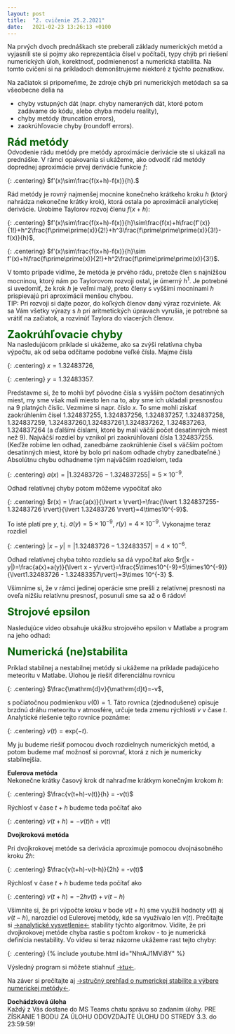 ```yaml
---
layout: post
title:  "2. cvičenie 25.2.2021"
date:   2021-02-23 13:26:13 +0100
---
```


Na prvých dvoch prednáškach ste preberali základy numerických metód a vyjasnili ste si pojmy ako reprezentácia čísel v počítači, typy chýb pri riešení numerických úloh, korektnosť, podmienenosť a numerická stabilita. 
Na tomto cvičení si na príkladoch demonštrujeme niektoré z týchto poznatkov. <br>


Na začiatok si pripomeňme, že zdroje chýb pri numerických metódach sa  sa všeobecne delia na
- chyby vstupných dát (napr. chyby nameraných dát, ktoré potom zadávame do kódu, alebo chyba modelu reality),
- chyby metódy (truncation errors),
- zaokrúhľovacie chyby (roundoff errors).

<span style="color:DarkGreen"> <font size="+2"><b>Rád metódy</b></font></span><br>
Odvodenie rádu metódy pre metódy aproximácie derivácie ste si ukázali na prednáške. V rámci opakovania si ukážeme, ako odvodiť rád metódy doprednej aproximácie prvej derivácie funkcie $f$:

{: .centering}
$f'(x)\sim\frac{f(x+h)-f(x)}{h}.$

Rád metódy je rovný najmenšej mocnine konečneho krátkeho kroku $h$ (ktorý nahrádza nekonečne krátky krok), ktorá ostala po aproximácii analytickej derivácie. 
Urobíme Taylorov rozvoj členu $f(x+h)$: 

{: .centering}
$f'(x)\sim\frac{f(x+h)-f(x)}{h}\sim\frac{f(x)+h\frac{f'(x)}{1!}+h^2\frac{f\prime\prime(x)}{2!}+h^3\frac{f\prime\prime\prime(x)}{3!}-f(x)}{h}$,

{: .centering}
$f'(x)\sim\frac{f(x+h)-f(x)}{h}\sim f'(x)+h\frac{f\prime\prime(x)}{2!}+h^2\frac{f\prime\prime\prime(x)}{3!}$.

V tomto prípade vidíme, že metóda je prvého rádu, pretože člen s najnižšou mocninou, ktorý nám po Taylorovom rozvoji ostal, je úmerný $h^1$. Je potrebné si uvedomiť, že krok $h$ je veľmi malý, preto členy s vyššími mocninami $h$ prispievajú pri aproximácii menšou chybou.<br>
TIP: Pri rozvoji si dajte pozor, do koľkých členov daný výraz rozviniete. Ak sa Vám všetky výrazy s $h$ pri aritmetických úpravach vyrušia, je potrebné sa vrátiť na začiatok, a rozvinúť Taylora do viacerých členov.


<span style="color:DarkGreen"><b><font size="+2">Zaokrúhľovacie chyby</font> </b></span><br>
Na nasledujúcom príklade si ukážeme, ako sa zvýši relatívna chyba výpočtu, ak od seba odčítame podobne veľké čísla. Majme čísla

{: .centering}
$x = 1.32483726$,

{: .centering}
$y = 1.32483357$.

Predstavme si, že to mohli byť pôvodne čísla s vyšším počtom desatinných miest, my sme však mali miesto len na to, aby sme ich ukladali presnosťou na 9 platných číslic. 
Vezmime si napr. číslo $x$. To sme mohli získať zaokrúhlením čísel $1.324837255$, $1.324837256$, $1.324837257$, $1.324837258$, $1.324837259$, $1.324837260$,$1.324837261$,$1.324837262$, $1.324837263$, $1.324837264$ (a ďalšími číslami, ktoré by mali väčší počet desatinných miest než 9). Najvǎčší rozdiel by vznikol pri zaokrúhľovaní čísla $1.324837255$.
 (Keďže robíme len odhad, zanedbáme zaokrúhlenie čísel s väčším počtom desatinných miest, ktoré by bolo pri našom odhade chyby zanedbateľné.)
Absolútnu chybu odhadneme tým najväčśim rozdielom, teda 

{: .centering}
$a(x) = \lvert1.32483726-1.324837255\rvert=5\times10^{-9}$.

Odhad relatívnej chyby potom môžeme vypočítať ako

{: .centering}
$r(x) = \frac{a(x)}{\lvert x \rvert}=\frac{\lvert 1.324837255-1.32483726 \rvert}{\lvert 1.32483726 \rvert}=4\times10^{-9}$.

To isté platí pre $y$, t.j. $a(y) = 5\times10^{-9}$, $r(y) = 4 \times10^{-9}$. Vykonajme teraz rozdiel 

{: .centering}
$\lvert x - y \rvert  = \lvert 1.32483726 - 1.32483357 \rvert = 4 \times 10^{-6}$.

Odhad relatívnej chyba tohto rozdielu sa dá vypočítať ako
$r(|x - y|)=\frac{a(x)+a(y)}{\lvert x - y\rvert}=\frac{5\times10^{-9}+5\times10^{-9}}{\lvert1.32483726 - 1.32483357\rvert}=3\times 10^{-3} $.


Všimnime si, že v rámci jedinej operácie sme prešli z relatívnej presnosti na oveľa nižšiu relatívnu presnosť, posunuli sme sa až o 6 rádov!


<span style="color:DarkGreen"><font size="+2"><b>Strojové epsilon</b></font></span><br>

Nasledujúce video obsahuje ukážku strojového epsilon v Matlabe a program na jeho odhad:<br>



<span style="color:DarkGreen"><b><font size="+2">Numerická (ne)stabilita</font></b></span><br>

Príklad stabilnej a nestabilnej metódy si ukážeme na príklade padajúceho meteoritu v Matlabe. Úlohou je riešiť diferenciálnu rovnicu

{: .centering}
$\frac{\mathrm{d}v}{\mathrm{d}t}=-v$, 

s počiatočnou podmienkou $v(0)=1$. Táto rovnica (zjednodušene) opisuje brzdnú dráhu meteoritu v atmosfére, určuje teda zmenu rýchlosti $v$ v čase $t$.
Analytické riešenie tejto rovnice poznáme:

{: .centering}
$v(t) =\mathrm{exp}(-t)$.

My ju budeme riešiť pomocou dvoch rozdielnych numerických metód, a potom budeme mať možnosť si porovnať, ktorá z nich je numericky stabilnejšia.<br>


<b>Eulerova metóda</b> <br>
Nekonečne krátky časový krok $\mathrm{d}t$ nahraďme krátkym konečným krokom $h$:<br>

{: .centering}
$\frac{v(t+h)-v(t)}{h} = -v(t)$

Rýchlosť v čase $t+h$ budeme teda počítať ako

{: .centering}
$v(t+h) = -v(t)h+v(t)$

<b>Dvojkroková metóda</b> <br>

Pri dvojkrokovej metóde sa derivácia aproximuje pomocou dvojnásobného kroku $2h$:<br>

{: .centering}
$\frac{v(t+h)-v(t-h)}{2h} = -v(t)$

Rýchlosť v čase $t+h$ budeme teda počítať ako

{: .centering}
$v(t+h)= -2h v(t)+v(t-h)$
 
Všimnite si, že pri výpočte kroku v bode $v(t+h)$ sme využili hodnoty $v(t)$ aj $v(t-h)$, narozdiel od Eulerovej metódy, kde sa využívalo len $v(t)$. 
Prečítajte si [->analytické vysvetlenie<-](http://maslarova.github.io/cvicenie2/priklad21.pdf) stability týchto algoritmov. Vidíte, že pri dvojkrokovej metóde chyba rastie s počtom krokov - to je numerická definícia nestability.
Vo videu si teraz názorne ukážeme rast tejto chyby: 

{: .centering}
{% include youtube.html id="NhrAJ1MVi8Y" %}
 <br />

Výsledný program si môžete stiahnuť [->tu<-](http://maslarova.github.io/cvicenie2/stabilita.m).

Na záver si prečítajte aj [->stručný prehľad o numerickej stabilite a výbere numerickej metódy<-](http://maslarova.github.io/cvicenie2/cviceni2a.pdf).
<br>


<b>Dochádzková úloha</b><br>
Každý z Vás dostane do MS Teams chatu správu so zadaním úlohy. PRE ZÍSKANIE 1 BODU ZA ÚLOHU ODOVZDAJTE ÚLOHU DO STREDY 3.3. do 23:59:59!

